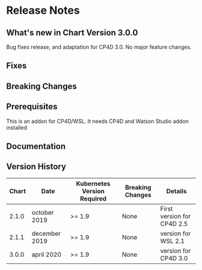 # Release Notes

## What's new in Chart Version 3.0.0

Bug fixes release, and adaptation for CP4D 3.0. No major feature changes.

## Fixes


## Breaking Changes


## Prerequisites
This is an addon for CP4D/WSL. It needs CP4D and Watson Studio addon installed

## Documentation


## Version History

| Chart | Date | Kubernetes Version Required | Breaking Changes | Details |
| ----- | ---- | --------------------------- | ---------------- | ------- |
| 2.1.0 | october 2019 | >= 1.9 | None | First version for CP4D 2.5 |
| 2.1.1 | december 2019 | >= 1.9 | None | version for WSL 2.1 |
| 3.0.0 | april 2020 | >= 1.9 | None | version for CP4D 3.0 |

